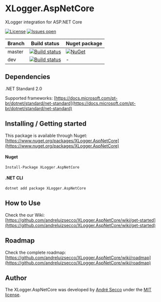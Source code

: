 # XLogger.AspNetCore
XLogger integration for ASP.NET Core

[![License](https://img.shields.io/github/license/andreluizsecco/XLogger.AspNetCore.svg)](LICENSE)
[![Issues open](https://img.shields.io/github/issues/andreluizsecco/XLogger.AspNetCore.svg)](https://github.com/andreluizsecco/XLogger.AspNetCore/issues)

Branch | Build status | Nuget package
-------|-------|--------------
master | [![Build status](https://ci.appveyor.com/api/projects/status/w6h0muuen6vp5hpb/branch/master?svg=true)](https://ci.appveyor.com/project/andreluizsecco/xlogger-aspnetcore-drvdy/branch/master)|[![NuGet](https://img.shields.io/nuget/v/XLogger.AspNetCore.svg?style=flat-square&label=nuget)](https://www.nuget.org/packages/XLogger.AspNetCore/)
dev | [![Build status](https://ci.appveyor.com/api/projects/status/4321ltc9ncb52r49/branch/dev?svg=true)](https://ci.appveyor.com/project/andreluizsecco/xlogger-aspnetcore/branch/dev)|-

## Dependencies
.NET Standard 2.0

Supported frameworks: [https://docs.microsoft.com/pt-br/dotnet/standard/net-standard](https://docs.microsoft.com/pt-br/dotnet/standard/net-standard)

## Installing / Getting started

This package is available through Nuget: [https://www.nuget.org/packages/XLogger.AspNetCore](https://www.nuget.org/packages/XLogger.AspNetCore)

#### Nuget
```
Install-Package XLogger.AspNetCore
```

#### .NET CLI
```
dotnet add package XLogger.AspNetCore
```
## How to Use

Check the our Wiki: [https://github.com/andreluizsecco/XLogger.AspNetCore/wiki/get-started](https://github.com/andreluizsecco/XLogger.AspNetCore/wiki/get-started)

## Roadmap

Check the complete roadmap: [https://github.com/andreluizsecco/XLogger.AspNetCore/wiki/roadmap](https://github.com/andreluizsecco/XLogger.AspNetCore/wiki/roadmap)

## Author

The XLogger.AspNetCore was developed by [André Secco](http://andresecco.com.br) under the [MIT license](LICENSE).
